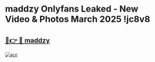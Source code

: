 # maddzy Onlyfans Leaked - New Video & Photos March 2025 !jc8v8

# <h2><a href="https://e39lfa.iuczelnia.edu.pl?title=maddzy&ref=jc8v8">🔗👉 🔴 maddzy</a></h2>

[![acn](https://github.com/user-attachments/assets/0f9c940e-d8b0-45ae-aac7-cd30a18b3e1c)](https://e39lfa.iuczelnia.edu.pl?title=maddzy&ref=jc8v8)

